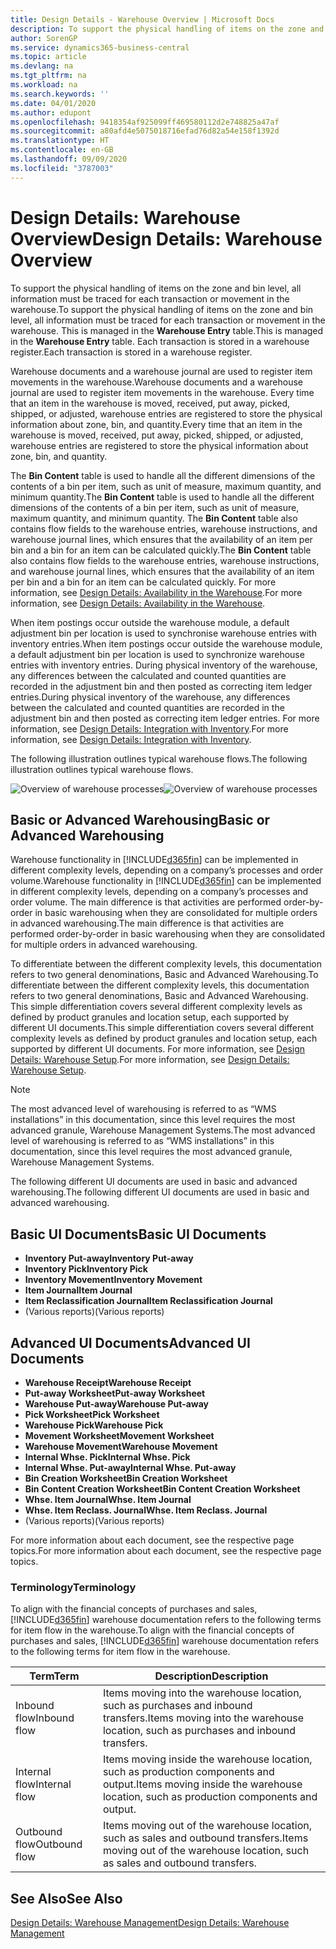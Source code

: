 ```yaml
---
title: Design Details - Warehouse Overview | Microsoft Docs
description: To support the physical handling of items on the zone and bin level, all information must be traced for each transaction or movement in the warehouse. This is managed in the **Warehouse Entry** table. Each transaction is stored in a warehouse register.
author: SorenGP
ms.service: dynamics365-business-central
ms.topic: article
ms.devlang: na
ms.tgt_pltfrm: na
ms.workload: na
ms.search.keywords: ''
ms.date: 04/01/2020
ms.author: edupont
ms.openlocfilehash: 9418354af925099ff469580112d2e748825a47af
ms.sourcegitcommit: a80afd4e5075018716efad76d82a54e158f1392d
ms.translationtype: HT
ms.contentlocale: en-GB
ms.lasthandoff: 09/09/2020
ms.locfileid: "3787003"
---
```

# <a name="design-details-warehouse-overview"></a><span data-ttu-id="26e48-105">Design Details: Warehouse Overview</span><span class="sxs-lookup"><span data-stu-id="26e48-105">Design Details: Warehouse Overview</span></span>
<span data-ttu-id="26e48-106">To support the physical handling of items on the zone and bin level, all information must be traced for each transaction or movement in the warehouse.</span><span class="sxs-lookup"><span data-stu-id="26e48-106">To support the physical handling of items on the zone and bin level, all information must be traced for each transaction or movement in the warehouse.</span></span> <span data-ttu-id="26e48-107">This is managed in the **Warehouse Entry** table.</span><span class="sxs-lookup"><span data-stu-id="26e48-107">This is managed in the **Warehouse Entry** table.</span></span> <span data-ttu-id="26e48-108">Each transaction is stored in a warehouse register.</span><span class="sxs-lookup"><span data-stu-id="26e48-108">Each transaction is stored in a warehouse register.</span></span>  

<span data-ttu-id="26e48-109">Warehouse documents and a warehouse journal are used to register item movements in the warehouse.</span><span class="sxs-lookup"><span data-stu-id="26e48-109">Warehouse documents and a warehouse journal are used to register item movements in the warehouse.</span></span> <span data-ttu-id="26e48-110">Every time that an item in the warehouse is moved, received, put away, picked, shipped, or adjusted, warehouse entries are registered to store the physical information about zone, bin, and quantity.</span><span class="sxs-lookup"><span data-stu-id="26e48-110">Every time that an item in the warehouse is moved, received, put away, picked, shipped, or adjusted, warehouse entries are registered to store the physical information about zone, bin, and quantity.</span></span>

<span data-ttu-id="26e48-111">The **Bin Content** table is used to handle all the different dimensions of the contents of a bin per item, such as unit of measure, maximum quantity, and minimum quantity.</span><span class="sxs-lookup"><span data-stu-id="26e48-111">The **Bin Content** table is used to handle all the different dimensions of the contents of a bin per item, such as unit of measure, maximum quantity, and minimum quantity.</span></span> <span data-ttu-id="26e48-112">The **Bin Content** table also contains flow fields to the warehouse entries, warehouse instructions, and warehouse journal lines, which ensures that the availability of an item per bin and a bin for an item can be calculated quickly.</span><span class="sxs-lookup"><span data-stu-id="26e48-112">The **Bin Content** table also contains flow fields to the warehouse entries, warehouse instructions, and warehouse journal lines, which ensures that the availability of an item per bin and a bin for an item can be calculated quickly.</span></span> <span data-ttu-id="26e48-113">For more information, see [Design Details: Availability in the Warehouse](design-details-availability-in-the-warehouse.md).</span><span class="sxs-lookup"><span data-stu-id="26e48-113">For more information, see [Design Details: Availability in the Warehouse](design-details-availability-in-the-warehouse.md).</span></span>  

<span data-ttu-id="26e48-114">When item postings occur outside the warehouse module, a default adjustment bin per location is used to synchronise warehouse entries with inventory entries.</span><span class="sxs-lookup"><span data-stu-id="26e48-114">When item postings occur outside the warehouse module, a default adjustment bin per location is used to synchronize warehouse entries with inventory entries.</span></span> <span data-ttu-id="26e48-115">During physical inventory of the warehouse, any differences between the calculated and counted quantities are recorded in the adjustment bin and then posted as correcting item ledger entries.</span><span class="sxs-lookup"><span data-stu-id="26e48-115">During physical inventory of the warehouse, any differences between the calculated and counted quantities are recorded in the adjustment bin and then posted as correcting item ledger entries.</span></span> <span data-ttu-id="26e48-116">For more information, see [Design Details: Integration with Inventory](design-details-integration-with-inventory.md).</span><span class="sxs-lookup"><span data-stu-id="26e48-116">For more information, see [Design Details: Integration with Inventory](design-details-integration-with-inventory.md).</span></span>  

<span data-ttu-id="26e48-117">The following illustration outlines typical warehouse flows.</span><span class="sxs-lookup"><span data-stu-id="26e48-117">The following illustration outlines typical warehouse flows.</span></span>  

<span data-ttu-id="26e48-118">![Overview of warehouse processes](media/design_details_warehouse_management_overview.png "Overview of warehouse processes")</span><span class="sxs-lookup"><span data-stu-id="26e48-118">![Overview of warehouse processes](media/design_details_warehouse_management_overview.png "Overview of warehouse processes")</span></span>  

## <a name="basic-or-advanced-warehousing"></a><span data-ttu-id="26e48-119">Basic or Advanced Warehousing</span><span class="sxs-lookup"><span data-stu-id="26e48-119">Basic or Advanced Warehousing</span></span>  
<span data-ttu-id="26e48-120">Warehouse functionality in [!INCLUDE[d365fin](includes/d365fin_md.md)] can be implemented in different complexity levels, depending on a company’s processes and order volume.</span><span class="sxs-lookup"><span data-stu-id="26e48-120">Warehouse functionality in [!INCLUDE[d365fin](includes/d365fin_md.md)] can be implemented in different complexity levels, depending on a company’s processes and order volume.</span></span> <span data-ttu-id="26e48-121">The main difference is that activities are performed order-by-order in basic warehousing when they are consolidated for multiple orders in advanced warehousing.</span><span class="sxs-lookup"><span data-stu-id="26e48-121">The main difference is that activities are performed order-by-order in basic warehousing when they are consolidated for multiple orders in advanced warehousing.</span></span>  

 <span data-ttu-id="26e48-122">To differentiate between the different complexity levels, this documentation refers to two general denominations, Basic and Advanced Warehousing.</span><span class="sxs-lookup"><span data-stu-id="26e48-122">To differentiate between the different complexity levels, this documentation refers to two general denominations, Basic and Advanced Warehousing.</span></span> <span data-ttu-id="26e48-123">This simple differentiation covers several different complexity levels as defined by product granules and location setup, each supported by different UI documents.</span><span class="sxs-lookup"><span data-stu-id="26e48-123">This simple differentiation covers several different complexity levels as defined by product granules and location setup, each supported by different UI documents.</span></span> <span data-ttu-id="26e48-124">For more information, see [Design Details: Warehouse Setup](design-details-warehouse-setup.md).</span><span class="sxs-lookup"><span data-stu-id="26e48-124">For more information, see [Design Details: Warehouse Setup](design-details-warehouse-setup.md).</span></span>  

> [!NOTE]  
>  <span data-ttu-id="26e48-125">The most advanced level of warehousing is referred to as “WMS installations” in this documentation, since this level requires the most advanced granule, Warehouse Management Systems.</span><span class="sxs-lookup"><span data-stu-id="26e48-125">The most advanced level of warehousing is referred to as “WMS installations” in this documentation, since this level requires the most advanced granule, Warehouse Management Systems.</span></span>  

 <span data-ttu-id="26e48-126">The following different UI documents are used in basic and advanced warehousing.</span><span class="sxs-lookup"><span data-stu-id="26e48-126">The following different UI documents are used in basic and advanced warehousing.</span></span>  

## <a name="basic-ui-documents"></a><span data-ttu-id="26e48-127">Basic UI Documents</span><span class="sxs-lookup"><span data-stu-id="26e48-127">Basic UI Documents</span></span>  

-   <span data-ttu-id="26e48-128">**Inventory Put-away**</span><span class="sxs-lookup"><span data-stu-id="26e48-128">**Inventory Put-away**</span></span>  
-   <span data-ttu-id="26e48-129">**Inventory Pick**</span><span class="sxs-lookup"><span data-stu-id="26e48-129">**Inventory Pick**</span></span>  
-   <span data-ttu-id="26e48-130">**Inventory Movement**</span><span class="sxs-lookup"><span data-stu-id="26e48-130">**Inventory Movement**</span></span>  
-   <span data-ttu-id="26e48-131">**Item Journal**</span><span class="sxs-lookup"><span data-stu-id="26e48-131">**Item Journal**</span></span>  
-   <span data-ttu-id="26e48-132">**Item Reclassification Journal**</span><span class="sxs-lookup"><span data-stu-id="26e48-132">**Item Reclassification Journal**</span></span>  
-   <span data-ttu-id="26e48-133">(Various reports)</span><span class="sxs-lookup"><span data-stu-id="26e48-133">(Various reports)</span></span>  

## <a name="advanced-ui-documents"></a><span data-ttu-id="26e48-134">Advanced UI Documents</span><span class="sxs-lookup"><span data-stu-id="26e48-134">Advanced UI Documents</span></span>  

-   <span data-ttu-id="26e48-135">**Warehouse Receipt**</span><span class="sxs-lookup"><span data-stu-id="26e48-135">**Warehouse Receipt**</span></span>  
-   <span data-ttu-id="26e48-136">**Put-away Worksheet**</span><span class="sxs-lookup"><span data-stu-id="26e48-136">**Put-away Worksheet**</span></span>  
-   <span data-ttu-id="26e48-137">**Warehouse Put-away**</span><span class="sxs-lookup"><span data-stu-id="26e48-137">**Warehouse Put-away**</span></span>  
-   <span data-ttu-id="26e48-138">**Pick Worksheet**</span><span class="sxs-lookup"><span data-stu-id="26e48-138">**Pick Worksheet**</span></span>  
-   <span data-ttu-id="26e48-139">**Warehouse Pick**</span><span class="sxs-lookup"><span data-stu-id="26e48-139">**Warehouse Pick**</span></span>  
-   <span data-ttu-id="26e48-140">**Movement Worksheet**</span><span class="sxs-lookup"><span data-stu-id="26e48-140">**Movement Worksheet**</span></span>  
-   <span data-ttu-id="26e48-141">**Warehouse Movement**</span><span class="sxs-lookup"><span data-stu-id="26e48-141">**Warehouse Movement**</span></span>  
-   <span data-ttu-id="26e48-142">**Internal Whse. Pick**</span><span class="sxs-lookup"><span data-stu-id="26e48-142">**Internal Whse. Pick**</span></span>  
-   <span data-ttu-id="26e48-143">**Internal Whse. Put-away**</span><span class="sxs-lookup"><span data-stu-id="26e48-143">**Internal Whse. Put-away**</span></span>  
-   <span data-ttu-id="26e48-144">**Bin Creation Worksheet**</span><span class="sxs-lookup"><span data-stu-id="26e48-144">**Bin Creation Worksheet**</span></span>  
-   <span data-ttu-id="26e48-145">**Bin Content Creation Worksheet**</span><span class="sxs-lookup"><span data-stu-id="26e48-145">**Bin Content Creation Worksheet**</span></span>  
-   <span data-ttu-id="26e48-146">**Whse. Item Journal**</span><span class="sxs-lookup"><span data-stu-id="26e48-146">**Whse. Item Journal**</span></span>  
-   <span data-ttu-id="26e48-147">**Whse. Item Reclass. Journal**</span><span class="sxs-lookup"><span data-stu-id="26e48-147">**Whse. Item Reclass. Journal**</span></span>  
-   <span data-ttu-id="26e48-148">(Various reports)</span><span class="sxs-lookup"><span data-stu-id="26e48-148">(Various reports)</span></span>  

<span data-ttu-id="26e48-149">For more information about each document, see the respective page topics.</span><span class="sxs-lookup"><span data-stu-id="26e48-149">For more information about each document, see the respective page topics.</span></span>  

### <a name="terminology"></a><span data-ttu-id="26e48-150">Terminology</span><span class="sxs-lookup"><span data-stu-id="26e48-150">Terminology</span></span>  
<span data-ttu-id="26e48-151">To align with the financial concepts of purchases and sales, [!INCLUDE[d365fin](includes/d365fin_md.md)] warehouse documentation refers to the following terms for item flow in the warehouse.</span><span class="sxs-lookup"><span data-stu-id="26e48-151">To align with the financial concepts of purchases and sales, [!INCLUDE[d365fin](includes/d365fin_md.md)] warehouse documentation refers to the following terms for item flow in the warehouse.</span></span>  

|<span data-ttu-id="26e48-152">Term</span><span class="sxs-lookup"><span data-stu-id="26e48-152">Term</span></span>|<span data-ttu-id="26e48-153">Description</span><span class="sxs-lookup"><span data-stu-id="26e48-153">Description</span></span>|  
|----------|---------------------------------------|  
|<span data-ttu-id="26e48-154">Inbound flow</span><span class="sxs-lookup"><span data-stu-id="26e48-154">Inbound flow</span></span>|<span data-ttu-id="26e48-155">Items moving into the warehouse location, such as purchases and inbound transfers.</span><span class="sxs-lookup"><span data-stu-id="26e48-155">Items moving into the warehouse location, such as purchases and inbound transfers.</span></span>|  
|<span data-ttu-id="26e48-156">Internal flow</span><span class="sxs-lookup"><span data-stu-id="26e48-156">Internal flow</span></span>|<span data-ttu-id="26e48-157">Items moving inside the warehouse location, such as production components and output.</span><span class="sxs-lookup"><span data-stu-id="26e48-157">Items moving inside the warehouse location, such as production components and output.</span></span>|  
|<span data-ttu-id="26e48-158">Outbound flow</span><span class="sxs-lookup"><span data-stu-id="26e48-158">Outbound flow</span></span>|<span data-ttu-id="26e48-159">Items moving out of the warehouse location, such as sales and outbound transfers.</span><span class="sxs-lookup"><span data-stu-id="26e48-159">Items moving out of the warehouse location, such as sales and outbound transfers.</span></span>|  

## <a name="see-also"></a><span data-ttu-id="26e48-160">See Also</span><span class="sxs-lookup"><span data-stu-id="26e48-160">See Also</span></span>  
 [<span data-ttu-id="26e48-161">Design Details: Warehouse Management</span><span class="sxs-lookup"><span data-stu-id="26e48-161">Design Details: Warehouse Management</span></span>](design-details-warehouse-management.md)
